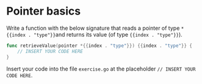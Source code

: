 # Pointer basics

Write a function with the below signature that reads a pointer of type `*{{index . "type"}}`and returns its value (of type `{{index . "type"}}`).

``` go
func retrieveValue(pointer *{{index . "type"}}) {{index . "type"}} {
    // INSERT YOUR CODE HERE
}
```

Insert your code into the file `exercise.go` at the placeholder `// INSERT YOUR CODE HERE`.
